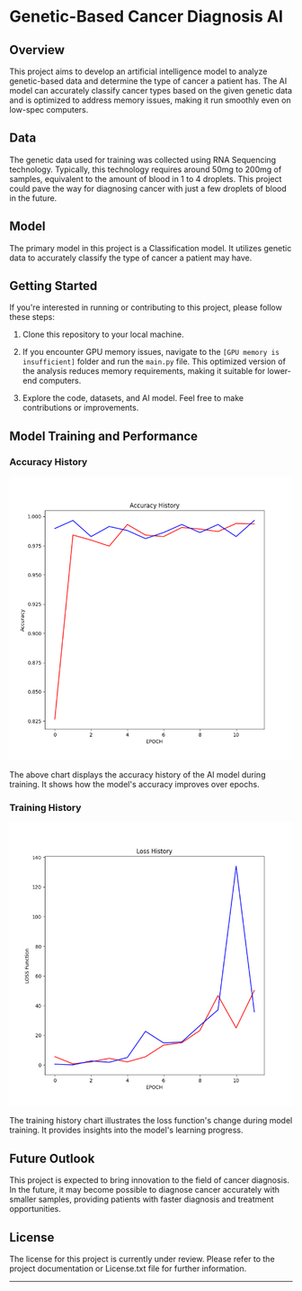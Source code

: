 # Genetic-Based Cancer Diagnosis AI

## Overview

This project aims to develop an artificial intelligence model to analyze genetic-based data and determine the type of cancer a patient has. The AI model can accurately classify cancer types based on the given genetic data and is optimized to address memory issues, making it run smoothly even on low-spec computers.

## Data

The genetic data used for training was collected using RNA Sequencing technology. Typically, this technology requires around 50mg to 200mg of samples, equivalent to the amount of blood in 1 to 4 droplets. This project could pave the way for diagnosing cancer with just a few droplets of blood in the future.

## Model

The primary model in this project is a Classification model. It utilizes genetic data to accurately classify the type of cancer a patient may have.

## Getting Started

If you're interested in running or contributing to this project, please follow these steps:

1. Clone this repository to your local machine.

2. If you encounter GPU memory issues, navigate to the `[GPU memory is insufficient]` folder and run the `main.py` file. This optimized version of the analysis reduces memory requirements, making it suitable for lower-end computers.

3. Explore the code, datasets, and AI model. Feel free to make contributions or improvements.

## Model Training and Performance

### Accuracy History

![Accuracy History](accuracy_history.png)

The above chart displays the accuracy history of the AI model during training. It shows how the model's accuracy improves over epochs.

### Training History

![Training History](train_history.png)

The training history chart illustrates the loss function's change during model training. It provides insights into the model's learning progress.

## Future Outlook

This project is expected to bring innovation to the field of cancer diagnosis. In the future, it may become possible to diagnose cancer accurately with smaller samples, providing patients with faster diagnosis and treatment opportunities.

## License

The license for this project is currently under review. Please refer to the project documentation or License.txt file for further information.

---
